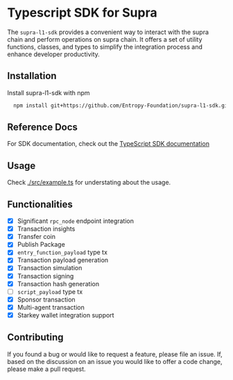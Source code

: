 # Typescript SDK for Supra

The `supra-l1-sdk` provides a convenient way to interact with the supra chain and perform operations on supra chain. It offers a set of utility functions, classes, and types to simplify the integration process and enhance developer productivity.

## Installation

Install supra-l1-sdk with npm

```bash
  npm install git+https://github.com/Entropy-Foundation/supra-l1-sdk.git
```

## Reference Docs

For SDK documentation, check out the [TypeScript SDK documentation](https://sdk-docs.supra.com/index.html)

## Usage

Check [./src/example.ts](https://github.com/Entropy-Foundation/supra-l1-sdk/blob/master/src/example.ts) for understating about the usage.

## Functionalities

- [x] Significant `rpc_node` endpoint integration
- [x] Transaction insights
- [x] Transfer coin
- [x] Publish Package
- [X] `entry_function_payload` type tx
- [X] Transaction payload generation
- [X] Transaction simulation
- [X] Transaction signing
- [X] Transaction hash generation
- [ ] `script_payload` type tx
- [X] Sponsor transaction
- [X] Multi-agent transaction
- [X] Starkey wallet integration support

## Contributing

If you found a bug or would like to request a feature, please file an issue. If, based on the discussion on an issue you would like to offer a code change, please make a pull request.
